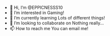 - 👋 Hi, I’m @EPPICNESSS10
- 👀 I’m interested in Gaming!
- 🌱 I’m currently learning Lots of different things!
- 💞️ I’m looking to collaborate on Nothing really...
- 📫 How to reach me You can email me!

<!---
EPPICNESSS10/EPPICNESSS10 is a ✨ special ✨ repository because its `README.md` (this file) appears on your GitHub profile.
You can click the Preview link to take a look at your changes.
--->
